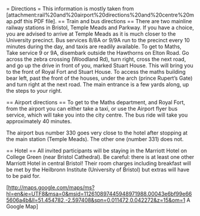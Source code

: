 = Directions =
This information is mostly taken from [attachment:rail%20and%20airport%20directions%20and%20centre%20map.pdf this PDF file].
== Train and bus directions ==
There are two mainline railway stations in Bristol, Temple Meads and
Parkway. If you have a choice, you are advised to arrive at Temple
Meads as it is much closer to the University precinct. Bus services
8/8A or 9/9A run to the precinct every 10 minutes during the day, and
taxis are readily available.
To get to Maths, Take service 9 or 9A, disembark outside the
Hawthorns on Elton Road. Go across the zebra crossing (Woodland
Rd), turn right, cross the next road, and go up the drive in front of
you, marked Stuart House. This will bring you to the front of Royal
Fort and Stuart House. To access the maths building bear left, past
the front of the houses, under the arch (prince Rupert’s Gate) and
turn right at the next road. The main entrance is a few yards along, up
the steps to your right.

== Airport directions ==
To get to the Maths department, and Royal Fort, from the airport you
can either take a taxi, or use the Airport flyer bus service, which will
take you into the city centre. The bus ride will take you approximately 40 minutes. 

The airport bus number 330  goes very close to the hotel after
stopping at the main station (Temple Meads).  The other one (number
331) does not.

== Hotel ==
All invited participants will be staying in the Marriott Hotel on
College Green (near Bristol Cathedral).  Be careful:  there is at
least one other Marriott Hotel in central Bristol!  Their room charges
including breakfast will be met by the Heilbronn Institute (University
of Bristol) but extras will have to be paid for.

[http://maps.google.com/maps/ms?hl=en&ie=UTF8&msa=0&msid=112610897445948971988.00043e6bf99e665606a4b&ll=51.454782,-2.597408&spn=0.011472,0.042272&z=15&om=1 A Google Map]
